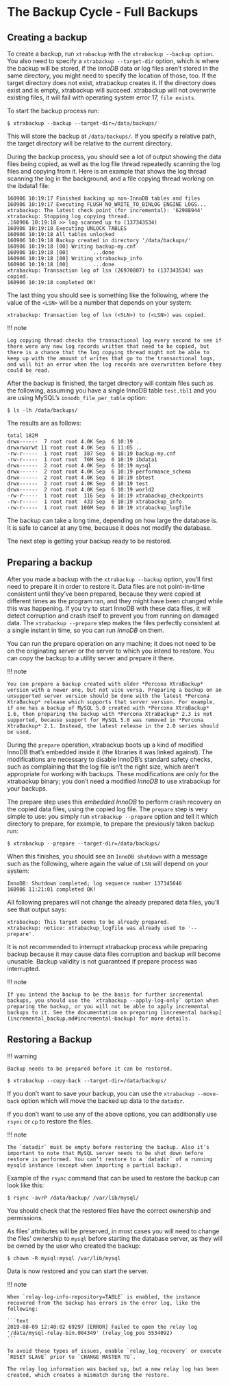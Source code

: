 # The Backup Cycle - Full Backups

## Creating a backup

To create a backup, run `xtrabackup` with the `xtrabackup --backup option`. You also need to specify a `xtrabackup --target-dir` option, which is where the backup will be stored, if the *InnoDB* data or log files aren’t stored in the same directory, you might need to specify the
location of those, too. If the target directory does not exist, xtrabackup
creates it. If the directory does exist and is empty, xtrabackup will
succeed. xtrabackup will not overwrite existing files, it will fail with
operating system error 17, `file exists`.

To start the backup process run:

```shell
$ xtrabackup --backup --target-dir=/data/backups/
```

This will store the backup at `/data/backups/`. If you specify a relative
path, the target directory will be relative to the current directory.

During the backup process, you should see a lot of output showing the data files
being copied, as well as the log file thread repeatedly scanning the log files
and copying from it. Here is an example that shows the log thread scanning the
log in the background, and a file copying thread working on the ibdata1
file:

```text
160906 10:19:17 Finished backing up non-InnoDB tables and files
160906 10:19:17 Executing FLUSH NO_WRITE_TO_BINLOG ENGINE LOGS...
xtrabackup: The latest check point (for incremental): '62988944'
xtrabackup: Stopping log copying thread.
.160906 10:19:18 >> log scanned up to (137343534)
160906 10:19:18 Executing UNLOCK TABLES
160906 10:19:18 All tables unlocked
160906 10:19:18 Backup created in directory '/data/backups/'
160906 10:19:18 [00] Writing backup-my.cnf
160906 10:19:18 [00]        ...done
160906 10:19:18 [00] Writing xtrabackup_info
160906 10:19:18 [00]        ...done
xtrabackup: Transaction log of lsn (26970807) to (137343534) was copied.
160906 10:19:18 completed OK!
```

The last thing you should see is something like the following, where the value
of the `<LSN>` will be a number that depends on your system:

```text
xtrabackup: Transaction log of lsn (<SLN>) to (<LSN>) was copied.
```

!!! note

    Log copying thread checks the transactional log every second to see if there were any new log records written that need to be copied, but there is a chance that the log copying thread might not be able to keep up with the amount of writes that go to the transactional logs, and will hit an error when the log records are overwritten before they could be read.

After the backup is finished, the target directory will contain files such as
the following, assuming you have a single InnoDB table `test.tbl1` and
you are using MySQL’s `innodb_file_per_table` option:

```shell
$ ls -lh /data/backups/
```
The results are as follows:
```text
total 182M
drwx------  7 root root 4.0K Sep  6 10:19 .
drwxrwxrwt 11 root root 4.0K Sep  6 11:05 ..
-rw-r-----  1 root root  387 Sep  6 10:19 backup-my.cnf
-rw-r-----  1 root root  76M Sep  6 10:19 ibdata1
drwx------  2 root root 4.0K Sep  6 10:19 mysql
drwx------  2 root root 4.0K Sep  6 10:19 performance_schema
drwx------  2 root root 4.0K Sep  6 10:19 sbtest
drwx------  2 root root 4.0K Sep  6 10:19 test
drwx------  2 root root 4.0K Sep  6 10:19 world2
-rw-r-----  1 root root  116 Sep  6 10:19 xtrabackup_checkpoints
-rw-r-----  1 root root  433 Sep  6 10:19 xtrabackup_info
-rw-r-----  1 root root 106M Sep  6 10:19 xtrabackup_logfile
```

The backup can take a long time, depending on how large the database is. It is
safe to cancel at any time, because it does not modify the database.

The next step is getting your backup ready to be restored.

## Preparing a backup

After you made a backup with the `xtrabackup --backup` option, you’ll
first need to prepare it in order to restore it. Data files are not
point-in-time consistent until they’ve been prepared, because they were copied
at different times as the program ran, and they might have been changed while
this was happening. If you try to start InnoDB with these data files, it will
detect corruption and crash itself to prevent you from running on damaged data.
The `xtrabackup --prepare` step makes the files perfectly consistent at
a single instant in time, so you can run *InnoDB* on them.

You can run the prepare operation on any machine; it does not need to be on the originating server or the server to which you intend to restore. You can copy the backup to a utility server and prepare it there.

!!! note

    You can prepare a backup created with older *Percona XtraBackup* version with a newer one, but not vice versa. Preparing a backup on an unsupported server version should be done with the latest *Percona XtraBackup* release which supports that server version. For example, if one has a backup of MySQL 5.0 created with *Percona XtraBackup* 1.6, then preparing the backup with *Percona XtraBackup* 2.3 is not supported, because support for MySQL 5.0 was removed in *Percona XtraBackup* 2.1. Instead, the latest release in the 2.0 series should be used.

During the `prepare` operation, xtrabackup boots up a kind of modified
InnoDB that’s embedded inside it (the libraries it was linked against). The
modifications are necessary to disable InnoDB’s standard safety checks, such as complaining that the log file isn’t the right size, which aren’t appropriate for working with backups. These modifications are only for the xtrabackup binary; you don’t need a modified *InnoDB* to use xtrabackup for your backups.

The prepare step uses this *embedded InnoDB* to perform crash recovery on the
copied data files, using the copied log file. The `prepare` step is very
simple to use: you simply run `xtrabackup --prepare` option and tell it
which directory to prepare, for example, to prepare the previously taken backup run:

```shell
$ xtrabackup --prepare --target-dir=/data/backups/
```

When this finishes, you should see an `InnoDB shutdown` with a message such as
the following, where again the value of `LSN` will depend on your system:

```text
InnoDB: Shutdown completed; log sequence number 137345046
160906 11:21:01 completed OK!
```

All following prepares will not change the already prepared data files, you’ll
see that output says:

```text
xtrabackup: This target seems to be already prepared.
xtrabackup: notice: xtrabackup_logfile was already used to '--prepare'.
```

It is not recommended to interrupt xtrabackup process while preparing backup
because it may cause data files corruption and backup will become unusable.
Backup validity is not guaranteed if prepare process was interrupted.

!!! note

    If you intend the backup to be the basis for further incremental backups, you should use the `xtrabackup --apply-log-only` option when preparing the backup, or you will not be able to apply incremental backups to it. See the documentation on preparing [incremental backup] (incremental_backup.md#incremental-backup) for more details.

## Restoring a Backup

!!! warning

    Backup needs to be prepared before it can be restored.

```shell
$ xtrabackup --copy-back --target-dir=/data/backups/
```

If you don’t want to save your backup, you can use the `xtrabackup --move-back` option which will move the backed up data to the `datadir`.

If you don’t want to use any of the above options, you can additionally use
`rsync` or `cp` to restore the files.

!!! note

    The `datadir` must be empty before restoring the backup. Also it’s important to note that MySQL server needs to be shut down before restore is performed. You can’t restore to a `datadir` of a running mysqld instance (except when importing a partial backup).

Example of the `rsync` command that can be used to restore the backup
can look like this:

```shell
$ rsync -avrP /data/backup/ /var/lib/mysql/
```

You should check that the restored files have the correct ownership and
permissions.

As files’ attributes will be preserved, in most cases you will need to change
the files’ ownership to `mysql` before starting the database server, as they
will be owned by the user who created the backup:

```shell
$ chown -R mysql:mysql /var/lib/mysql
```

Data is now restored and you can start the server.

!!! note

    When `relay-log-info-repository=TABLE` is enabled, the instance recovered from the backup has errors in the error log, like the following:

    ```text
    2019-08-09 12:40:02 69297 [ERROR] Failed to open the relay log '/data/mysql-relay-bin.004349' (relay_log_pos 5534092)
    ```

    To avoid these types of issues, enable `relay_log_recovery` or execute `RESET SLAVE` prior to `CHANGE MASTER TO`.

    The relay log information was backed up, but a new relay log has been created, which creates a mismatch during the restore.


